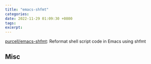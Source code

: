 ```yaml
---
title: "emacs-shfmt"
categories: 
date: 2022-11-29 01:09:30 +0800
tags: 
excerpt: 
---
```


[purcell/emacs-shfmt](https://github.com/purcell/emacs-shfmt/): Reformat shell script code in Emacs using shfmt










## Misc




